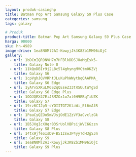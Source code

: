 ```yaml
---
layout: produk-casinghp
title: Batman Pop Art Samsung Galaxy S9 Plus Case
categories: samsung
tags: galaxy

# Produk
product-title: Batman Pop Art Samsung Galaxy S9 Plus Case
harga: 90000
sku: hn-4989
image-drive: 1ea8N0Ml2AI-KowyjJk3K8Zb1MM96iOjC
gallery:
  - url: 1bDCmIQR9NVH7m7HFBlkDDSJOaMgEsk5-
    title: Galaxy Note 8
  - url: 11kQoDBIr9j2L8c5l4ghyngMVCtm0KZVj
    title: Galaxy S6
  - url: 1cpVghJQVVRhtJLuKuPhWWytbqQAAPMA_
    title: Galaxy S6 Edge
  - url: 1yAYv5XKuLM6S2qQEseZ33tRSUutuYgSd
    title: Galaxy S6 Edge Plus
  - url: 1OOJQEX47EiJSMZOx1o7xl0H9EBqTiUZK
    title: Galaxy S7
  - url: 19rz6CIJp5-sYOIITGT2KtaWi_Et6mAlR
    title: Galaxy S7 Edge
  - url: 1PauCyQZOo5mVJsjOdE1ZzVf3aCvclzGk
    title: Galaxy S8
  - url: 1B5JXgIcXOqr83SrUolVBPsijWVC6Gzzn
    title: Galaxy S8 Plus
  - url: 14tx9jfeSIsD9-B51zswJP4yyTdH3gSJm
    title: Galaxy S9
  - url: 1ea8N0Ml2AI-KowyjJk3K8Zb1MM96iOjC
    title: Galaxy S9 Plus
---
```

